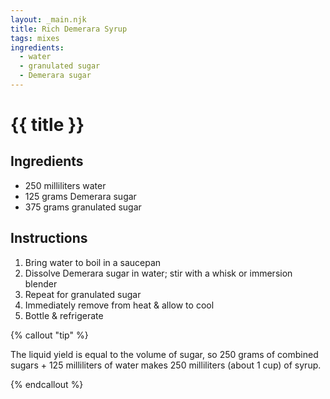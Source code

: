 ```yaml
---
layout: _main.njk
title: Rich Demerara Syrup
tags: mixes
ingredients:
  - water
  - granulated sugar
  - Demerara sugar
---
```


<!-- markdownlint-disable MD025 -->
# {{ title }}
<!-- markdownlint-disable MD025 -->

## Ingredients

* 250 milliliters water
* 125 grams Demerara sugar
* 375 grams granulated sugar

## Instructions

1. Bring water to boil in a saucepan
2. Dissolve Demerara sugar in water; stir with a whisk or immersion blender
3. Repeat for granulated sugar
4. Immediately remove from heat & allow to cool
5. Bottle & refrigerate

<!-- markdownlint-disable MD012 -->

{% callout "tip" %}
<!-- markdownlint-enable MD012 -->

  The liquid yield is equal to the volume of sugar, so 250 grams of combined sugars + 125 milliliters of water makes 250 milliliters (about 1 cup) of syrup.

{% endcallout %}
